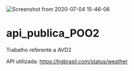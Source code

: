 ![Screenshot from 2020-07-04 15-46-06](https://user-images.githubusercontent.com/51101318/86519246-3e771580-be0f-11ea-85da-e183c576b2f4.png)

# api_publica_POO2
Trabalho referente a AVD2

API utilizada:
https://hgbrasil.com/status/weather

